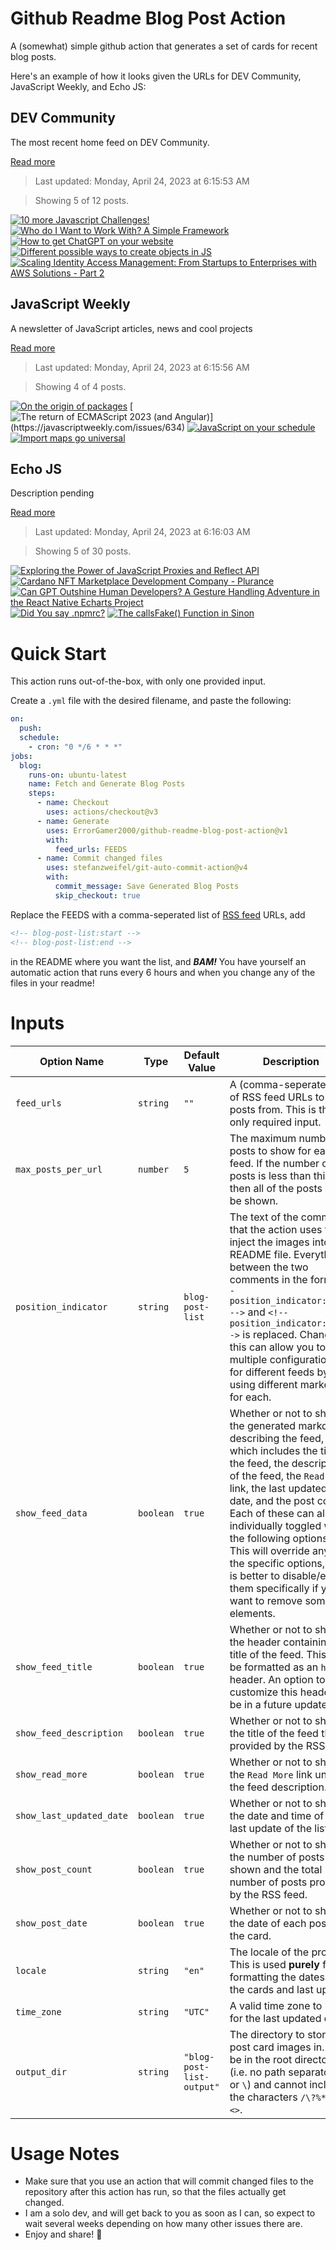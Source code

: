 # Github Readme Blog Post Action

A (somewhat) simple github action that generates a set of cards for recent blog posts.

Here's an example of how it looks given the URLs for DEV Community, JavaScript Weekly, and Echo JS:

<!-- post-list:start -->
## DEV Community

The most recent home feed on DEV Community.

[Read more](https://dev.to)
> Last updated: Monday, April 24, 2023 at 6:15:53 AM

> Showing 5 of 12 posts.

[![10 more Javascript Challenges!](https://raw.githubusercontent.com/ErrorGamer2000/github-readme-blog-post-action/main/generated_files/DEV_Community/10_more_Javascript_Challenges!.svg)](https://dev.to/this-is-learning/10-more-javascript-challenges-3812)
[![Who do I Want to Work With? A Simple Framework](https://raw.githubusercontent.com/ErrorGamer2000/github-readme-blog-post-action/main/generated_files/DEV_Community/Who_do_I_Want_to_Work_With__A_Simple_Framework.svg)](https://dev.to/jmfayard/who-do-i-want-to-work-with-a-simple-framework-3hnl)
[![How to get ChatGPT on your website](https://raw.githubusercontent.com/ErrorGamer2000/github-readme-blog-post-action/main/generated_files/DEV_Community/How_to_get_ChatGPT_on_your_website.svg)](https://dev.to/polterguy/how-to-get-chatgpt-on-your-website-6m7)
[![Different possible ways to create objects in JS](https://raw.githubusercontent.com/ErrorGamer2000/github-readme-blog-post-action/main/generated_files/DEV_Community/Different_possible_ways_to_create_objects_in_JS.svg)](https://dev.to/shishsingh/different-possible-ways-to-create-objects-in-js-1h74)
[![Scaling Identity Access Management: From Startups to Enterprises with AWS Solutions - Part 2](https://raw.githubusercontent.com/ErrorGamer2000/github-readme-blog-post-action/main/generated_files/DEV_Community/Scaling_Identity_Access_Management__From_Startups_to_Enterprises_with_AWS_Solutions_-_Part_2.svg)](https://dev.to/aws-builders/scaling-identity-access-management-from-startups-to-enterprises-with-aws-solutions-part-2-52m9)


## JavaScript Weekly

A newsletter of JavaScript articles, news and cool projects

[Read more](https://javascriptweekly.com/)
> Last updated: Monday, April 24, 2023 at 6:15:56 AM

> Showing 4 of 4 posts.

[![On the origin of packages](https://raw.githubusercontent.com/ErrorGamer2000/github-readme-blog-post-action/main/generated_files/JavaScript_Weekly/On_the_origin_of_packages.svg)](https://javascriptweekly.com/issues/635)
[![The return of ECMAScript 2023 (and Angular)](https://raw.githubusercontent.com/ErrorGamer2000/github-readme-blog-post-action/main/generated_files/JavaScript_Weekly/The_return_of_ECMAScript_2023_(and_Angular).svg)](https://javascriptweekly.com/issues/634)
[![JavaScript on your schedule](https://raw.githubusercontent.com/ErrorGamer2000/github-readme-blog-post-action/main/generated_files/JavaScript_Weekly/JavaScript_on_your_schedule.svg)](https://javascriptweekly.com/issues/633)
[![Import maps go universal](https://raw.githubusercontent.com/ErrorGamer2000/github-readme-blog-post-action/main/generated_files/JavaScript_Weekly/Import_maps_go_universal.svg)](https://javascriptweekly.com/issues/632)


## Echo JS

Description pending

[Read more](
http://www.echojs.com
)
> Last updated: Monday, April 24, 2023 at 6:16:03 AM

> Showing 5 of 30 posts.

[![Exploring the Power of JavaScript Proxies and Reflect API](https://raw.githubusercontent.com/ErrorGamer2000/github-readme-blog-post-action/main/generated_files/_Echo_JS_/Exploring_the_Power_of_JavaScript_Proxies_and_Reflect_API.svg)](https://soshace.com/exploring-the-power-of-javascript-proxies-and-reflect-api/)
[![Cardano NFT Marketplace Development Company - Plurance](https://raw.githubusercontent.com/ErrorGamer2000/github-readme-blog-post-action/main/generated_files/_Echo_JS_/Cardano_NFT_Marketplace_Development_Company_-_Plurance.svg)](https://www.plurance.com/cardano-nft-marketplace-development)
[![Can GPT Outshine Human Developers? A Gesture Handling Adventure in the React Native Echarts Project](https://raw.githubusercontent.com/ErrorGamer2000/github-readme-blog-post-action/main/generated_files/_Echo_JS_/Can_GPT_Outshine_Human_Developers__A_Gesture_Handling_Adventure_in_the_React_Native_Echarts_Project.svg)](https://medium.com/@chenzhiqing/can-gpt-outshine-human-developers-a-gesture-handling-adventure-in-the-react-native-echarts-project-805b969b5b12)
[![Did You say .npmrc?](https://raw.githubusercontent.com/ErrorGamer2000/github-readme-blog-post-action/main/generated_files/_Echo_JS_/Did_You_say_.npmrc_.svg)](https://adropincalm.com/blog/did-you-say-npmrc/)
[![The callsFake() Function in Sinon](https://raw.githubusercontent.com/ErrorGamer2000/github-readme-blog-post-action/main/generated_files/_Echo_JS_/The_callsFake()_Function_in_Sinon.svg)](
https://masteringjs.io/tutorials/sinon/callsfake
)


<!-- post-list:end -->

# Quick Start

This action runs out-of-the-box, with only one provided input.

Create a `.yml` file with the desired filename, and paste the following:

```yml
on:
  push:
  schedule:
    - cron: "0 */6 * * *"
jobs:
  blog:
    runs-on: ubuntu-latest
    name: Fetch and Generate Blog Posts
    steps:
      - name: Checkout
        uses: actions/checkout@v3
      - name: Generate
        uses: ErrorGamer2000/github-readme-blog-post-action@v1
        with:
          feed_urls: FEEDS
      - name: Commit changed files
        uses: stefanzweifel/git-auto-commit-action@v4
        with:
          commit_message: Save Generated Blog Posts
          skip_checkout: true
```

Replace the FEEDS with a comma-seperated list of [RSS feed](https://rss.com/blog/how-do-rss-feeds-work/) URLs, add

```md
<!-- blog-post-list:start -->
<!-- blog-post-list:end -->
```

in the README where you want the list, and **_BAM!_** You have yourself an automatic action that runs every 6 hours and when you change any of the files in your readme!

# Inputs

<table>
  <thead>
    <tr>
      <th>Option Name</th>
      <th>Type</th>
      <th>Default Value</th>
      <th>Description</th>
    </tr>
  </thead>
  <tbody>
    <tr>
      <td><code>feed_urls</code></td>
      <td><code>string</code></td>
      <td><code>""</code></td>
      <td>A (comma-seperated) list of RSS feed URLs to load posts from. This is the only required input.</td>
    </tr>
    <tr>
      <td><code>max_posts_per_url</code></td>
      <td><code>number</code></td>
      <td><code>5</code></td>
      <td>The maximum number of posts to show for each feed. If the number of posts is less than this, then all of the posts will be shown.</td>
    </tr>
    <tr>
      <td><code>position_indicator</code></td>
      <td><code>string</code></td>
      <td><code>blog-post-list</code></td>
      <td>The text of the comments that the action uses to inject the images into the README file. Everything between the two comments in the form <code>&lt;!-- position_indicator:start --&gt;</code> and <code>&lt;!-- position_indicator:end --&gt;</code> is replaced. Changing this can allow you to use multiple configurations for different feeds by using different markers for each.</td>
    </tr>
    <tr>
      <td><code>show_feed_data</code></td>
      <td><code>boolean</code></td>
      <td><code>true</code></td>
      <td>Whether or not to show the generated markdown describing the feed, which includes the title of the feed, the description of the feed, the <code>Read More</code> link, the last updated date, and the post count. Each of these can also be individually toggled with the following options. This will override any of the specific options, so it is better to disable/enable them specifically if you want to remove some elements.</td>
    </tr>
    <tr>
      <td><code>show_feed_title</code></td>
      <td><code>boolean</code></td>
      <td><code>true</code></td>
      <td>Whether or not to show the header containing the title of the feed. This will be formatted as an <code>h2</code> header. An option to customize this header will be in a future update.</td>
    </tr>
    <tr>
      <td><code>show_feed_description</code></td>
      <td><code>boolean</code></td>
      <td><code>true</code></td>
      <td>Whether or not to show the title of the feed that is provided by the RSS feed.</td>
    </tr>
    <tr>
      <td><code>show_read_more</code></td>
      <td><code>boolean</code></td>
      <td><code>true</code></td>
      <td>Whether or not to show the <code>Read More</code> link under the feed description.</td>
    </tr>
    <tr>
      <td><code>show_last_updated_date</code></td>
      <td><code>boolean</code></td>
      <td><code>true</code></td>
      <td>Whether or not to show the date and time of the last update of the list.</td>
    </tr>
    <tr>
      <td><code>show_post_count</code></td>
      <td><code>boolean</code></td>
      <td><code>true</code></td>
      <td>Whether or not to show the number of posts shown and the total number of posts provided by the RSS feed.</td>
    </tr>
    <tr>
      <td><code>show_post_date</code></td>
      <td><code>boolean</code></td>
      <td><code>true</code></td>
      <td>Whether or not to show the date of each post on the card.</td>
    </tr>
    <tr>
      <td><code>locale</code></td>
      <td><code>string</code></td>
      <td><code>"en"</code></td>
      <td>The locale of the project. This is used <strong>purely</strong> for formatting the dates of the cards and last update.</td>
    </tr>
    <tr>
      <td><code>time_zone</code></td>
      <td><code>string</code></td>
      <td><code>"UTC"</code></td>
      <td>A valid time zone to use for the last updated date.</td>
    </tr>
    <tr>
      <td><code>output_dir</code></td>
      <td><code>string</code></td>
      <td><code>"blog-post-list-output"</code></td>
      <td>The directory to store the post card images in. Must be in the root directory (i.e. no path separators <code>/</code> or <code>\</code>) and cannot include the characters <code>/\?%*:|"&lt;&gt;</code>.</td>
    </tr>
<!--
    <tr>
      <td><code></code></td>
      <td><cde></cde></td>
      <td><code></code></td>
      <td></td>
    </tr>
-->
  </tbody>
</table>

# Usage Notes

- Make sure that you use an action that will commit changed files to the repository after this action has run, so that the files actually get changed.
- I am a solo dev, and will get back to you as soon as I can, so expect to wait several weeks depending on how many other issues there are.
- Enjoy and share! 🤗
